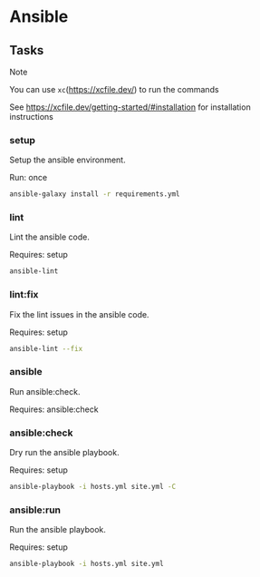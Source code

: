 # Ansible

## Tasks

> [!NOTE]
> You can use `xc`(<https://xcfile.dev/>) to run the commands
>
> See <https://xcfile.dev/getting-started/#installation> for installation instructions

### setup

Setup the ansible environment.

Run: once

```bash
ansible-galaxy install -r requirements.yml
```

### lint

Lint the ansible code.

Requires: setup

```bash
ansible-lint
```

### lint:fix

Fix the lint issues in the ansible code.

Requires: setup

```bash
ansible-lint --fix
```

### ansible

Run ansible:check.

Requires: ansible:check

### ansible:check

Dry run the ansible playbook.

Requires: setup

```bash
ansible-playbook -i hosts.yml site.yml -C
```

### ansible:run

Run the ansible playbook.

Requires: setup

```bash
ansible-playbook -i hosts.yml site.yml
```
